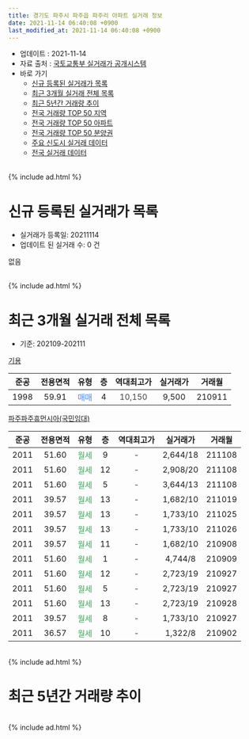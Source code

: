 ```yaml
---
title: 경기도 파주시 파주읍 파주리 아파트 실거래 정보
date: 2021-11-14 06:40:08 +0900
last_modified_at: 2021-11-14 06:40:08 +0900
---
```


* 업데이트 : 2021-11-14
* 자료 출처 : [국토교통부 실거래가 공개시스템](http://rt.molit.go.kr)
* 바로 가기
    * [신규 등록된 실거래가 목록](#신규-등록된-실거래가-목록)
    * [최근 3개월 실거래 전체 목록](#최근-3개월-실거래-전체-목록)
    * [최근 5년간 거래량 추이](#최근-5년간-거래량-추이)
    * [전국 거래량 TOP 50 지역](https://inasie.github.io/apt-trade-info/최근-3개월-전국에서-가장-거래가-많이-발생한-지역)
    * [전국 거래량 TOP 50 아파트](https://inasie.github.io/apt-trade-info/최근-3개월-전국에서-가장-거래가-많이-발생한-아파트)
    * [전국 거래량 TOP 50 분양권](https://inasie.github.io/apt-trade-info/최근-3개월-전국에서-가장-거래가-많이-발생한-분양권)
    * [주요 신도시 실거래 데이터](https://inasie.github.io/apt-trade-info/주요-신도시)
    * [전국 실거래 데이터](https://inasie.github.io/apt-trade-info/전국)
<br>
{% include ad.html %}
<br>

# 신규 등록된 실거래가 목록
* 실거래가 등록일: 20211114
* 업데이트 된 실거래 수: 0 건

없음

<br>
{% include ad.html %}
<br>

# 최근 3개월 실거래 전체 목록
* 기준: 202109-202111


[기용](https://search.naver.com/search.naver?query=%EA%B2%BD%EA%B8%B0%EB%8F%84+%ED%8C%8C%EC%A3%BC%EC%8B%9C+%ED%8C%8C%EC%A3%BC%EC%9D%8D+%ED%8C%8C%EC%A3%BC%EB%A6%AC+%EA%B8%B0%EC%9A%A9)

|준공|전용면적|유형|층|역대최고가|실거래가|거래월|
|:---:|:---:|:---:|:---:|:---:|:---:|:---:|
|1998|59.91|<span style="color:#4285f3">매매</span>|4|<span style="color:#444444">10,150</span>|9,500|210911|

[파주파주휴먼시아(국민임대)](https://search.naver.com/search.naver?query=%EA%B2%BD%EA%B8%B0%EB%8F%84+%ED%8C%8C%EC%A3%BC%EC%8B%9C+%ED%8C%8C%EC%A3%BC%EC%9D%8D+%ED%8C%8C%EC%A3%BC%EB%A6%AC+%ED%8C%8C%EC%A3%BC%ED%8C%8C%EC%A3%BC%ED%9C%B4%EB%A8%BC%EC%8B%9C%EC%95%84%28%EA%B5%AD%EB%AF%BC%EC%9E%84%EB%8C%80%29)

|준공|전용면적|유형|층|역대최고가|실거래가|거래월|
|:---:|:---:|:---:|:---:|:---:|:---:|:---:|
|2011|51.60|<span style="color:#34a853">월세</span>|9|<span style="color:#444444">-</span>|2,644/18|211108|
|2011|51.60|<span style="color:#34a853">월세</span>|12|<span style="color:#444444">-</span>|2,908/20|211108|
|2011|51.60|<span style="color:#34a853">월세</span>|5|<span style="color:#444444">-</span>|3,644/13|211108|
|2011|39.57|<span style="color:#34a853">월세</span>|13|<span style="color:#444444">-</span>|1,682/10|211019|
|2011|39.57|<span style="color:#34a853">월세</span>|13|<span style="color:#444444">-</span>|1,733/10|211025|
|2011|39.57|<span style="color:#34a853">월세</span>|13|<span style="color:#444444">-</span>|1,733/10|211026|
|2011|39.57|<span style="color:#34a853">월세</span>|11|<span style="color:#444444">-</span>|1,682/10|210908|
|2011|51.60|<span style="color:#34a853">월세</span>|1|<span style="color:#444444">-</span>|4,744/8|210909|
|2011|51.60|<span style="color:#34a853">월세</span>|12|<span style="color:#444444">-</span>|2,723/19|210927|
|2011|51.60|<span style="color:#34a853">월세</span>|5|<span style="color:#444444">-</span>|2,723/19|210927|
|2011|51.60|<span style="color:#34a853">월세</span>|13|<span style="color:#444444">-</span>|2,723/19|210928|
|2011|39.57|<span style="color:#34a853">월세</span>|8|<span style="color:#444444">-</span>|1,733/10|210927|
|2011|36.57|<span style="color:#34a853">월세</span>|10|<span style="color:#444444">-</span>|1,322/8|210902|


<br>
{% include ad.html %}
<br>

# 최근 5년간 거래량 추이


<div style="width:100%;">
    <canvas id="deal_progress" height="200"></canvas>
</div>

<script>
new Chart(document.getElementById("deal_progress"), {
    type: 'line',
    data: {
        labels: ['201611','201612','201701','201702','201703','201704','201705','201706','201707','201708','201709','201710','201711','201712','201801','201802','201803','201804','201805','201806','201807','201808','201809','201810','201811','201812','201901','201902','201903','201904','201905','201906','201907','201908','201909','201910','201911','201912','202001','202002','202003','202004','202005','202006','202007','202008','202009','202010','202011','202012','202101','202102','202103','202104','202105','202106','202107','202108','202109','202110','202111'],
        datasets: [{
            label: '매매',
            pointRadius: 1,
            data: [1, 0, 0, 0, 0, 0, 0, 0, 0, 1, 0, 0, 0, 0, 1, 0, 0, 0, 1, 0, 0, 0, 0, 0, 0, 0, 1, 0, 0, 2, 0, 0, 0, 0, 0, 0, 1, 0, 0, 0, 0, 0, 0, 1, 0, 0, 0, 1, 0, 0, 1, 2, 0, 0, 0, 0, 0, 0, 1, 0, 0],
            borderColor: "rgba(255, 201, 14, 1)",
            backgroundColor: "rgba(255, 201, 14, 0.5)",
            fill: false,
            lineTension: 0
        },{
            label: '전월세',
            pointRadius: 1,
            data: [1, 0, 0, 0, 3, 0, 3, 24, 7, 1, 3, 2, 3, 1, 5, 1, 1, 0, 3, 3, 0, 0, 5, 7, 1, 0, 2, 1, 0, 4, 0, 22, 5, 2, 5, 5, 9, 3, 5, 4, 6, 1, 4, 3, 6, 1, 6, 5, 4, 4, 6, 4, 5, 5, 2, 29, 16, 3, 7, 3, 3],
            borderColor: "rgba(0, 141, 185, 1)",
            backgroundColor: "rgba(0, 141, 185, 0.5)",
            fill: false,
            lineTension: 0
        }
        ]
    },
    options: {
        responsive: true,
        title: {
            display: false
        },
        tooltips: {
            mode: 'index',
            intersect: false
        },
        hover: {
            mode: 'nearest',
            intersect: true
        },
        scales: {
            xAxes: [{
                display: true,
                scaleLabel: {
                    display: true,
                    labelString: '년/월'
                }
            }],
            yAxes: [{
                display: true,
                ticks: {
                    suggestedMin: 0,
                },
                scaleLabel: {
                    display: true,
                    labelString: '실거래 수'
                }
            }]
        }
    }
});

</script>


<br>
{% include ad.html %}
<br>

